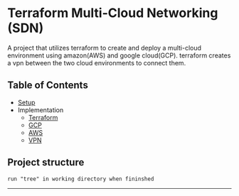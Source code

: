 # Terraform Multi-Cloud Networking (SDN)
A project that utilizes terraform to create and deploy a multi-cloud environment using amazon(AWS) and google cloud(GCP). terraform creates a vpn between the two cloud environments to connect them. 
## Table of Contents

* [Setup](docs/setup.md)
* Implementation
    * [Terraform](/docs/terraformimplementation.md)
    * [GCP](docs/GCPimplement.md)
    * [AWS](/docs/AWSimplement.md)
    * [VPN](/docs/VPNimplement.md)

## Project structure 
```
run "tree" in working directory when fininshed 
```
--------------------------

